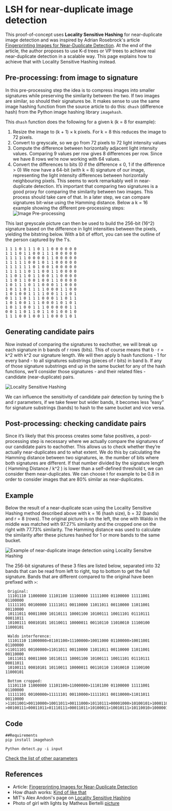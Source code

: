 # LSH for near-duplicate image detection
This proof-of-concept uses **Locality Sensitive Hashing** for near-duplicate image detection 
and was inspired by Adrian Rosebrock's article 
[Fingerprinting Images for Near-Duplicate Detection](https://realpython.com/fingerprinting-images-for-near-duplicate-detection/). 
At the end of the article,
the author proposes to use  K-d trees or VP trees to achieve real near-duplicate detection in a 
scalable way. This page explains how to achieve that with Locality Sensitive Hashing instead.

## Pre-processing: from image to signature
In this pre-processing step the idea is to compress images into smaller signatures while preserving the
similarity between the two. If two images are similar, so should their signatures be. It makes sense to
use the same image hashing function from the source article to do this: ```dhash``` (difference hash) from
the Python image hashing library ```imagehash```.

This ```dhash``` function does the following for a given k (k = 8 for example):
1. Resize the image to (k + 1) × k pixels. For k = 8 this reduces the image to 72 pixels.
2. Convert to greyscale, so we go from 72 pixels to 72 light intensity values
3. Compute the difference between horizontally adjacent light intensity values. Comparing 9 values
per row gives 8 differences per row. Since we have 8 rows we’re now working with 64 values.
4. Convert the differences to bits (0 if the difference ≤ 0, 1 if the difference > 0)
We now have a 64-bit (with k = 8) signature of our image, representing the light intensity differences
between horizontally neighbouring pixels. This seems to work remarkably well in near-duplicate detection.
It’s important that comparing two signatures is a good proxy for comparing the similarity between
two images. This process should take care of that. In a later step, we can compare signatures bit-wise
using the Hamming distance.
Below a k = 16 example showing the different pre-processing steps:
![Image Pre-processing](img/img_pre_processing.png)

This last greyscale picture can then be used to build the 256-bit (16^2) signature based on the difference in light
intensities between the pixels, yielding the bitstring below. With a bit of effort, you can see the outline of the
person captured by the 1's.

    1 1 1 0 1 1 1 0 1 1 0 0 0 0 0 0
    1 1 1 0 1 1 0 0 1 1 1 0 0 0 0 0
    1 1 1 1 1 0 0 0 0 1 1 0 0 0 0 0
    1 1 1 1 1 0 0 1 0 1 1 0 0 0 0 0
    1 1 1 1 1 1 0 1 0 0 1 0 0 0 0 0
    1 1 1 1 1 0 1 1 0 0 1 1 0 0 0 0
    1 1 0 1 1 0 1 1 0 0 1 1 0 0 0 0
    1 1 0 1 1 0 0 1 0 0 1 1 0 0 0 0
    1 0 1 1 1 0 1 1 0 0 0 1 1 0 0 0
    1 0 1 1 0 1 1 1 1 0 0 0 1 1 0 0
    1 0 1 0 0 1 1 1 1 0 0 1 1 1 0 1
    0 1 1 1 0 1 1 1 0 0 0 1 1 0 1 1
    1 0 1 0 0 1 1 1 0 0 0 1 0 1 0 1
    1 0 1 1 0 0 1 1 1 0 0 0 0 0 1 1
    0 0 1 1 0 1 1 0 1 1 0 1 0 0 1 0
    1 1 1 0 0 1 0 0 1 1 0 0 0 1 0 1

## Generating candidate pairs
Now instead of comparing the signatures to eachother, we will break up each signature in b bands of r
rows (bits). This of course means that b · r = k^2 with k^2 our signature length. We will then apply b
hash functions - 1 for every band - to all signatures substrings (pieces of r bits) in band b. If any of
those signature substrings end up in the same bucket for any of the hash functions, we’ll consider those
signatures - and their related files - candidate (near-duplicate) pairs.

![Locality Sensitive Hashing](img/locality_sensitive_hashing.png)

We can influence the sensitivity of candidate pair detection by tuning the b and r parameters, if we
take fewer but wider bands, it becomes less ”easy” for signature substrings (bands) to hash to the same
bucket and vice versa.

## Post-processing: checking candidate pairs
Since it’s likely that this process creates some false positives, a post-processing step is necessary where
we actually compare the signatures of our candidate pairs to eachother. This allows us to check whether
they’re actually near-duplicates and to what extent. We do this by calculating the Hamming distance
between two signatures, ie. the number of bits where both signatures are different. If that number divided
by the signature length ( Hamming Distance / k^2 ) is lower than a self-defined threshold t, we can consider them
near-duplicates. We can choose t for example to be 0.8 in order to consider images that are 80% similar
as near-duplicates.

## Example
Below the result of a near-duplicate scan using the Locality Sensitive Hashing method described above
with k = 16 (hash size), b = 32 (bands) and r = 8 (rows). The original picture is on the left, the one with
Waldo in the middle was matched with 97.27% similarity and the cropped one on the right with 77.73%
similarity. The Hamming distance was used to calculate the similarity after these pictures hashed for 1
or more bands to the same bucket.

![Example of near-duplicate image detection using Locality Sensitve Hashing](img/ndd_lsh_example.png)

The 256-bit signatures of these 3 files are listed below, separated into 32 bands that can be read from
left to right, top to bottom to get the full signature. Bands that are different compared to the original
have been prefixed with ```>```:

```
 Original:
 11101110 11000000 11101100 11100000 11111000 01100000 11111001 01100000
 11111101 00100000 11111011 00110000 11011011 00110000 11011001 00110000
 10111011 00011000 10110111 10001100 10100111 10011101 01110111 00011011
 10100111 00010101 10110011 10000011 00110110 11010010 11100100 11000101

 Waldo interference:
 11101110 11000000>01101100>11100000>10011000 01100000>10011001 01100000
>11011101 00100000>11011011 00110000 11011011 00110000 11011001 00110000
 10111011 00011000 10110111 10001100 10100111 10011101 01110111 00011011
 10100111 00010101 10110011 10000011 00110110 11010010 11100100 11000101

 Bottom cropped:
 11101110 11000000 11101100>11000000>11101100 01100000 11111001 01100000
 11111101 00100000>11111101 00110000>11111011 00110000>11011011 00110000
>11011001>00110000>10011011>00111000>10110111>00001000>10100101>10001100
>00100111>00011011>01110111>00011011>10100011>10010111>10110010>10000011
```

## Code
```
##Requirements
pip install imagehash
```

```
Python detect.py -i input
```
[ Check the list of other parameters ](https://github.com/pidugusundeep/image-ndd-lsh/blob/2d98f7b31beeb4f5e058910590574db80e09d730/detect.py#L109-L112)

## References
- Article: [Fingerprinting Images for Near-Duplicate Detection](https://realpython.com/fingerprinting-images-for-near-duplicate-detection/)
- How dhash works: [Kind of like that](http://www.hackerfactor.com/blog/index.php?/archives/529-Kind-of-Like-That.html)
- MIT's Alex Andoni's page on [Locality Sensitive Hashing](http://web.mit.edu/andoni/www/LSH/index.html)
- Photo of girl with lights by Matheus Bertelli [picture](https://www.pexels.com/photo/adolescence-attractive-beautiful-blur-573299/)
